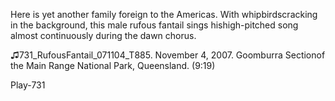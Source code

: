 Here is yet another family foreign to the Americas. With whipbirdscracking in the background, this male rufous fantail sings hishigh-pitched song almost continuously during the dawn chorus.

♫731\_RufousFantail\_071104\_T885. November 4, 2007. Goomburra Sectionof the Main Range National Park, Queensland. (9:19)

Play-731
